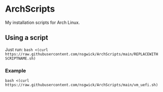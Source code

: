 # ArchScripts
My installation scripts for Arch Linux.

## Using a script
Just run: `bash <(curl https://raw.githubusercontent.com/nsgwick/ArchScripts/main/REPLACEWITHSCRIPTNAME.sh)`
### Example
`bash <(curl https://raw.githubusercontent.com/nsgwick/ArchScripts/main/vm_uefi.sh)`
